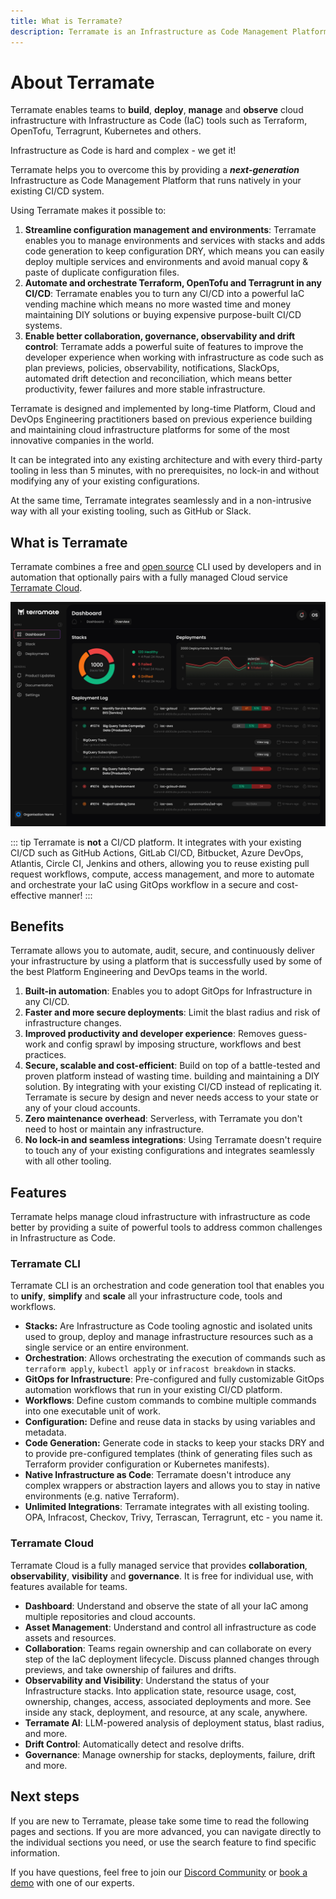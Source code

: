 ```yaml
---
title: What is Terramate?
description: Terramate is an Infrastructure as Code Management Platform that empowers teams to automate, orchestrate and observe IaC such as Terraform, OpenTofu, Terragrunt and Kubernetes.
---
```


# About Terramate

Terramate enables teams to **build**, **deploy**, **manage** and **observe** cloud infrastructure with Infrastructure as
Code (IaC) tools such as Terraform, OpenTofu, Terragrunt, Kubernetes and others.

Infrastructure as Code is hard and complex - we get it!

Terramate helps you to overcome this by providing a ***next-generation*** Infrastructure as Code Management Platform that
runs natively in your existing CI/CD system.

Using Terramate makes it possible to:

1. **Streamline configuration management and environments**: Terramate enables you to manage environments and services with
stacks and adds code generation to keep configuration DRY, which means you can easily deploy multiple services and environments
and avoid manual copy & paste of duplicate configuration files.
2. **Automate and orchestrate Terraform, OpenTofu and Terragrunt in any CI/CD**: Terramate enables you to turn any CI/CD into a powerful
IaC vending machine which means no more wasted time and money maintaining DIY solutions or buying expensive purpose-built
CI/CD systems.
3. **Enable better collaboration, governance, observability and drift control**: Terramate adds a powerful suite of features
to improve the developer experience when working with infrastructure as code such as plan previews, policies, observability,
notifications, SlackOps, automated drift detection and reconciliation, which means better productivity, fewer failures and more stable infrastructure.

Terramate is designed and implemented by long-time Platform, Cloud and DevOps Engineering practitioners based on previous experience
building and maintaining cloud infrastructure platforms for some of the most innovative companies in the world.

It can be integrated into any existing architecture and with every third-party tooling in less than 5 minutes,
with no prerequisites, no lock-in and without modifying any of your existing configurations.

At the same time, Terramate integrates seamlessly and in a non-intrusive way with all your existing tooling, such as GitHub or Slack.

## What is Terramate

Terramate combines a free and [open source](https://github.com/terramate-io/terramate) CLI used by developers and in
automation that optionally pairs with a fully managed Cloud service [Terramate Cloud](./cloud/index.md).

![Terramate Cloud Dashboard](./cloud/assets/dashboard.png "Terramate Cloud Dashboard")

::: tip
Terramate is **not** a CI/CD platform. It integrates with your existing CI/CD such as GitHub Actions, GitLab CI/CD,
Bitbucket, Azure DevOps, Atlantis, Circle CI, Jenkins and others, allowing you to reuse existing pull request workflows, compute,
access management, and more to automate and orchestrate your IaC using GitOps workflow in a secure and cost-effective manner!
:::

## Benefits

Terramate allows you to automate, audit, secure, and continuously deliver your infrastructure by using a platform that is
successfully used by some of the best Platform Engineering and DevOps teams in the world.

1. **Built-in automation**: Enables you to adopt GitOps for Infrastructure in any CI/CD.
4. **Faster and more secure deployments**: Limit the blast radius and risk of infrastructure changes.
3. **Improved productivity and developer experience**: Removes guess-work and config sprawl by imposing structure, workflows and best practices.
2. **Secure, scalable and cost-efficient**: Build on top of a battle-tested and proven platform instead of wasting time.
building and maintaining a DIY solution. By integrating with your existing CI/CD instead of replicating it. Terramate is
secure by design and never needs access to your state or any of your cloud accounts.
5. **Zero maintenance overhead**: Serverless, with Terramate you don't need to host or maintain any infrastructure.
6. **No lock-in and seamless integrations**: Using Terramate doesn't require to touch any of your existing configurations
and integrates seamlessly with all other tooling.

## Features

Terramate helps manage cloud infrastructure with infrastructure as code better by providing a suite of powerful tools to
address common challenges in Infrastructure as Code.

### Terramate CLI

Terramate CLI is an orchestration and code generation tool that enables you to **unify**, **simplify**
and **scale** all your infrastructure code, tools and workflows.

- **Stacks:** Are Infrastructure as Code tooling agnostic and isolated units used to group, deploy and manage
infrastructure resources such as a single service or an entire environment.
- **Orchestration**: Allows orchestrating the execution of commands such as `terraform apply`, `kubectl apply` or
`infracost breakdown` in stacks.
- **GitOps for Infrastructure**: Pre-configured and fully customizable GitOps automation workflows that run in your existing CI/CD platform.
- **Workflows**: Define custom commands to combine multiple commands into one executable unit of work.
- **Configuration:** Define and reuse data in stacks by using variables and metadata.
- **Code Generation:** Generate code in stacks to keep your stacks DRY and to provide pre-configured templates
(think of generating files such as Terraform provider configuration or Kubernetes manifests).
- **Native Infrastructure as Code**: Terramate doesn't introduce any complex wrappers or abstraction layers and allows
you to stay in native environments (e.g. native Terraform).
- **Unlimited Integrations**: Terramate integrates with all existing tooling. OPA, Infracost, Checkov, Trivy, Terrascan, Terragrunt, etc - you name it.

### Terramate Cloud

Terramate Cloud is a fully managed service that provides **collaboration**, **observability**, **visibility** and **governance**.
It is free for individual use, with features available for teams.

- **Dashboard**: Understand and observe the state of all your IaC among multiple repositories and cloud accounts.
- **Asset Management**: Understand and control all infrastructure as code assets and resources.
- **Collaboration**: Teams regain ownership and can collaborate on every step of the IaC deployment lifecycle. Discuss
planned changes through previews, and take ownership of failures and drifts.
- **Observability and Visibility**: Understand the status of your Infrastructure stacks. Into application state, resource usage, cost, ownership, changes, access, associated deployments and more. See inside any stack, deployment, and resource, at any scale, anywhere.
- **Terramate AI**: LLM-powered analysis of deployment status, blast radius, and more.
- **Drift Control**: Automatically detect and resolve drifts.
- **Governance**: Manage ownership for stacks, deployments, failure, drift and more.

## Next steps

If you are new to Terramate, please take some time to read the following pages and sections. If you are more advanced,
you can navigate directly to the individual sections you need, or use the search feature to find specific information.

If you have questions, feel free to join our [Discord Community](https://terramate.io/discord) or
[book a demo](https://terramate.io/discord) with one of our experts.
